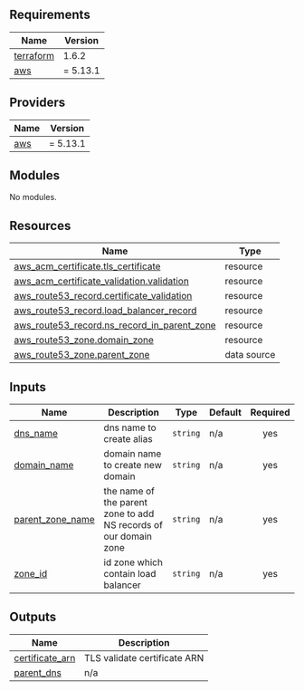 ## Requirements

| Name | Version |
|------|---------|
| <a name="requirement_terraform"></a> [terraform](#requirement\_terraform) | 1.6.2 |
| <a name="requirement_aws"></a> [aws](#requirement\_aws) | = 5.13.1 |

## Providers

| Name | Version |
|------|---------|
| <a name="provider_aws"></a> [aws](#provider\_aws) | = 5.13.1 |

## Modules

No modules.

## Resources

| Name | Type |
|------|------|
| [aws_acm_certificate.tls_certificate](https://registry.terraform.io/providers/hashicorp/aws/5.13.1/docs/resources/acm_certificate) | resource |
| [aws_acm_certificate_validation.validation](https://registry.terraform.io/providers/hashicorp/aws/5.13.1/docs/resources/acm_certificate_validation) | resource |
| [aws_route53_record.certificate_validation](https://registry.terraform.io/providers/hashicorp/aws/5.13.1/docs/resources/route53_record) | resource |
| [aws_route53_record.load_balancer_record](https://registry.terraform.io/providers/hashicorp/aws/5.13.1/docs/resources/route53_record) | resource |
| [aws_route53_record.ns_record_in_parent_zone](https://registry.terraform.io/providers/hashicorp/aws/5.13.1/docs/resources/route53_record) | resource |
| [aws_route53_zone.domain_zone](https://registry.terraform.io/providers/hashicorp/aws/5.13.1/docs/resources/route53_zone) | resource |
| [aws_route53_zone.parent_zone](https://registry.terraform.io/providers/hashicorp/aws/5.13.1/docs/data-sources/route53_zone) | data source |

## Inputs

| Name | Description | Type | Default | Required |
|------|-------------|------|---------|:--------:|
| <a name="input_dns_name"></a> [dns\_name](#input\_dns\_name) | dns name to create alias | `string` | n/a | yes |
| <a name="input_domain_name"></a> [domain\_name](#input\_domain\_name) | domain name to create new domain | `string` | n/a | yes |
| <a name="input_parent_zone_name"></a> [parent\_zone\_name](#input\_parent\_zone\_name) | the name of the parent zone to add NS records of our domain zone | `string` | n/a | yes |
| <a name="input_zone_id"></a> [zone\_id](#input\_zone\_id) | id zone which contain load balancer | `string` | n/a | yes |

## Outputs

| Name | Description |
|------|-------------|
| <a name="output_certificate_arn"></a> [certificate\_arn](#output\_certificate\_arn) | TLS validate certificate ARN |
| <a name="output_parent_dns"></a> [parent\_dns](#output\_parent\_dns) | n/a |
